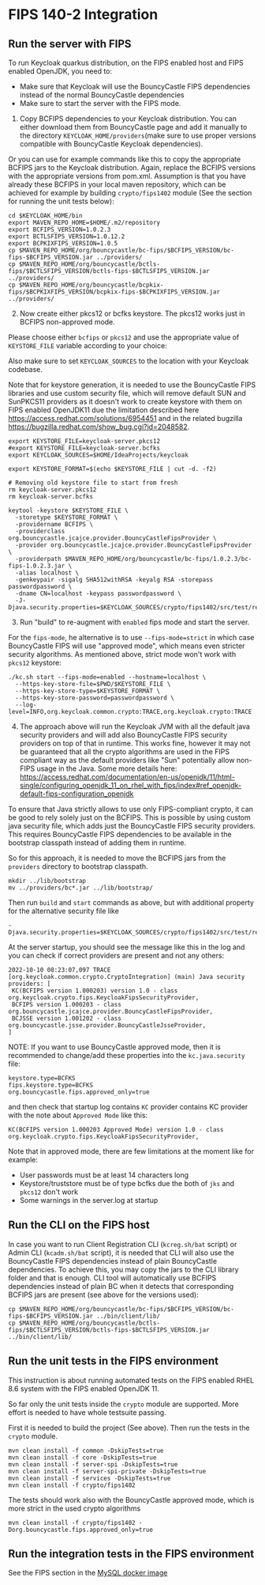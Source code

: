 FIPS 140-2 Integration
======================

Run the server with FIPS
------------------------

To run Keycloak quarkus distribution, on the FIPS enabled host and FIPS enabled OpenJDK, you need to:
- Make sure that Keycloak will use the BouncyCastle FIPS dependencies instead of the normal BouncyCastle dependencies
- Make sure to start the server with the FIPS mode.

1) Copy BCFIPS dependencies to your Keycloak distribution. 
You can either download them from BouncyCastle page and add it manually to the directory `KEYCLOAK_HOME/providers`(make sure to
use proper versions compatible with BouncyCastle Keycloak dependencies).

Or you can use for example commands like this to copy the appropriate BCFIPS jars to the Keycloak distribution. Again, replace
the BCFIPS versions with the appropriate versions from pom.xml. Assumption is that you have already these BCFIPS in
your local maven repository, which can be achieved for example by building `crypto/fips1402` module (See the section for
running the unit tests below):

```
cd $KEYCLOAK_HOME/bin
export MAVEN_REPO_HOME=$HOME/.m2/repository
export BCFIPS_VERSION=1.0.2.3
export BCTLSFIPS_VERSION=1.0.12.2
export BCPKIXFIPS_VERSION=1.0.5
cp $MAVEN_REPO_HOME/org/bouncycastle/bc-fips/$BCFIPS_VERSION/bc-fips-$BCFIPS_VERSION.jar ../providers/
cp $MAVEN_REPO_HOME/org/bouncycastle/bctls-fips/$BCTLSFIPS_VERSION/bctls-fips-$BCTLSFIPS_VERSION.jar ../providers/
cp $MAVEN_REPO_HOME/org/bouncycastle/bcpkix-fips/$BCPKIXFIPS_VERSION/bcpkix-fips-$BCPKIXFIPS_VERSION.jar ../providers/
```

2) Now create either pkcs12 or bcfks keystore. The pkcs12 works just in BCFIPS non-approved mode.

Please choose either `bcfips` or `pkcs12` and use the appropriate value of `KEYSTORE_FILE` variable according to your choice:

Also make sure to set `KEYCLOAK_SOURCES` to the location with your Keycloak codebase.

Note that for keystore generation, it is needed to use the BouncyCastle FIPS libraries and use custom security file, which
will remove default SUN and SunPKCS11 providers as it doesn't work to create keystore with them on FIPS enabled OpenJDK11 due
the limitation described here https://access.redhat.com/solutions/6954451 and in the related bugzilla https://bugzilla.redhat.com/show_bug.cgi?id=2048582.
```
export KEYSTORE_FILE=keycloak-server.pkcs12
#export KEYSTORE_FILE=keycloak-server.bcfks
export KEYCLOAK_SOURCES=$HOME/IdeaProjects/keycloak

export KEYSTORE_FORMAT=$(echo $KEYSTORE_FILE | cut -d. -f2)

# Removing old keystore file to start from fresh
rm keycloak-server.pkcs12
rm keycloak-server.bcfks

keytool -keystore $KEYSTORE_FILE \
  -storetype $KEYSTORE_FORMAT \
  -providername BCFIPS \
  -providerclass org.bouncycastle.jcajce.provider.BouncyCastleFipsProvider \
  -provider org.bouncycastle.jcajce.provider.BouncyCastleFipsProvider \
  -providerpath $MAVEN_REPO_HOME/org/bouncycastle/bc-fips/1.0.2.3/bc-fips-1.0.2.3.jar \
  -alias localhost \
  -genkeypair -sigalg SHA512withRSA -keyalg RSA -storepass passwordpassword \
  -dname CN=localhost -keypass passwordpassword \
  -J-Djava.security.properties=$KEYCLOAK_SOURCES/crypto/fips1402/src/test/resources/kc.java.security
```

3) Run "build" to re-augment with `enabled` fips mode and start the server.

For the `fips-mode`, he alternative is to use `--fips-mode=strict` in which case BouncyCastle FIPS will use "approved mode",
which means even stricter security algorithms. As mentioned above, strict mode won't work with `pkcs12` keystore:

```
./kc.sh start --fips-mode=enabled --hostname=localhost \
  --https-key-store-file=$PWD/$KEYSTORE_FILE \
  --https-key-store-type=$KEYSTORE_FORMAT \
  --https-key-store-password=passwordpassword \
  --log-level=INFO,org.keycloak.common.crypto:TRACE,org.keycloak.crypto:TRACE
```

4) The approach above will run the Keycloak JVM with all the default java security providers and will add also
BouncyCastle FIPS security providers on top of that in runtime. This works fine, however it may not be guaranteed that
all the crypto algorithms are used in the FIPS compliant way as the default providers like "Sun" potentially allow non-FIPS
usage in the Java. Some more details here: https://access.redhat.com/documentation/en-us/openjdk/11/html-single/configuring_openjdk_11_on_rhel_with_fips/index#ref_openjdk-default-fips-configuration_openjdk

To ensure that Java strictly allows to use only FIPS-compliant crypto, it can be good to rely solely just on the BCFIPS.
This is possible by using custom java security file, which adds just the BouncyCastle FIPS security providers. This requires
BouncyCastle FIPS dependencies to be available in the bootstrap classpath instead of adding them in runtime.

So for this approach, it is needed to move the BCFIPS jars from the `providers` directory to bootstrap classpath.
```
mkdir ../lib/bootstrap
mv ../providers/bc*.jar ../lib/bootstrap/
```
Then run `build` and `start` commands as above, but with additional property for the alternative security file like
```
-Djava.security.properties=$KEYCLOAK_SOURCES/crypto/fips1402/src/test/resources/kc.java.security
```
At the server startup, you should see the message like this in the log and you can check if correct providers are present and not any others:
```
2022-10-10 08:23:07,097 TRACE [org.keycloak.common.crypto.CryptoIntegration] (main) Java security providers: [
 KC(BCFIPS version 1.000203) version 1.0 - class org.keycloak.crypto.fips.KeycloakFipsSecurityProvider,
 BCFIPS version 1.000203 - class org.bouncycastle.jcajce.provider.BouncyCastleFipsProvider,
 BCJSSE version 1.001202 - class org.bouncycastle.jsse.provider.BouncyCastleJsseProvider,
]
```

NOTE: If you want to use BouncyCastle approved mode, then it is recommended to change/add these properties into the `kc.java.security`
file:
```
keystore.type=BCFKS
fips.keystore.type=BCFKS
org.bouncycastle.fips.approved_only=true
```
and then check that startup log contains `KC` provider contains KC provider with the note about `Approved Mode` like this:
```
KC(BCFIPS version 1.000203 Approved Mode) version 1.0 - class org.keycloak.crypto.fips.KeycloakFipsSecurityProvider,
```
Note that in approved mode, there are few limitations at the moment like for example:
- User passwords must be at least 14 characters long
- Keystore/truststore must be of type bcfks due the both of `jks` and `pkcs12` don't work
- Some warnings in the server.log at startup

Run the CLI on the FIPS host
----------------------------
In case you want to run Client Registration CLI (`kcreg.sh/bat` script) or Admin CLI (`kcadm.sh/bat` script), it is needed
that CLI will also use the BouncyCastle FIPS dependencies instead of plain BouncyCastle dependencies. To achieve this, you may copy the
jars to the CLI library folder and that is enough. CLI tool will automatically use BCFIPS dependencies instead of plain BC when
it detects that corresponding BCFIPS jars are present (see above for the versions used):
```
cp $MAVEN_REPO_HOME/org/bouncycastle/bc-fips/$BCFIPS_VERSION/bc-fips-$BCFIPS_VERSION.jar ../bin/client/lib/
cp $MAVEN_REPO_HOME/org/bouncycastle/bctls-fips/$BCTLSFIPS_VERSION/bctls-fips-$BCTLSFIPS_VERSION.jar ../bin/client/lib/
```

Run the unit tests in the FIPS environment
------------------------------------------
This instruction is about running automated tests on the FIPS enabled RHEL 8.6 system with the FIPS enabled OpenJDK 11.

So far only the unit tests inside the `crypto` module are supported. More effort is needed to have whole testsuite passing.

First it is needed to build the project (See above). Then run the tests in the `crypto` module.
```
mvn clean install -f common -DskipTests=true
mvn clean install -f core -DskipTests=true
mvn clean install -f server-spi -DskipTests=true
mvn clean install -f server-spi-private -DskipTests=true
mvn clean install -f services -DskipTests=true
mvn clean install -f crypto/fips1402
```

The tests should work also with the BouncyCastle approved mode, which is more strict in the used crypto algorithms
```
mvn clean install -f crypto/fips1402 -Dorg.bouncycastle.fips.approved_only=true
```

Run the integration tests in the FIPS environment
-------------------------------------------------
See the FIPS section in the [MySQL docker image](../testsuite/integration-arquillian/HOW-TO-RUN.md)

